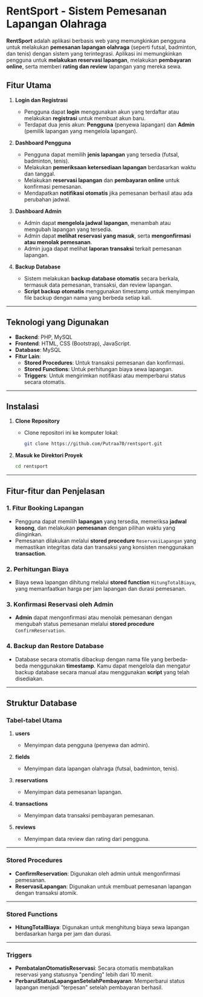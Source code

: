 # RentSport - Sistem Pemesanan Lapangan Olahraga

**RentSport** adalah aplikasi berbasis web yang memungkinkan pengguna untuk melakukan **pemesanan lapangan olahraga** (seperti futsal, badminton, dan tenis) dengan sistem yang terintegrasi. Aplikasi ini memungkinkan pengguna untuk **melakukan reservasi lapangan**, melakukan **pembayaran online**, serta memberi **rating dan review** lapangan yang mereka sewa.

## Fitur Utama

1. **Login dan Registrasi**
   - Pengguna dapat **login** menggunakan akun yang terdaftar atau melakukan **registrasi** untuk membuat akun baru.
   - Terdapat dua jenis akun: **Pengguna** (penyewa lapangan) dan **Admin** (pemilik lapangan yang mengelola lapangan).

2. **Dashboard Pengguna**
   - Pengguna dapat memilih **jenis lapangan** yang tersedia (futsal, badminton, tenis).
   - Melakukan **pemeriksaan ketersediaan lapangan** berdasarkan waktu dan tanggal.
   - Melakukan **reservasi lapangan** dan **pembayaran online** untuk konfirmasi pemesanan.
   - Mendapatkan **notifikasi otomatis** jika pemesanan berhasil atau ada perubahan jadwal.

3. **Dashboard Admin**
   - Admin dapat **mengelola jadwal lapangan**, menambah atau mengubah lapangan yang tersedia.
   - Admin dapat **melihat reservasi yang masuk**, serta **mengonfirmasi atau menolak pemesanan**.
   - Admin juga dapat melihat **laporan transaksi** terkait pemesanan lapangan.

4. **Backup Database**
   - Sistem melakukan **backup database otomatis** secara berkala, termasuk data pemesanan, transaksi, dan review lapangan.
   - **Script backup otomatis** menggunakan timestamp untuk menyimpan file backup dengan nama yang berbeda setiap kali.

---

## Teknologi yang Digunakan

- **Backend**: PHP, MySQL
- **Frontend**: HTML, CSS (Bootstrap), JavaScript.
- **Database**: MySQL
- **Fitur Lain**:
  - **Stored Procedures**: Untuk transaksi pemesanan dan konfirmasi.
  - **Stored Functions**: Untuk perhitungan biaya sewa lapangan.
  - **Triggers**: Untuk mengirimkan notifikasi atau memperbarui status secara otomatis.

---

## Instalasi

1. **Clone Repository**
   - Clone repositori ini ke komputer lokal:
     ```bash
     git clone https://github.com/Putraa70/rentsport.git
     ```

2. **Masuk ke Direktori Proyek**
   ```bash
   cd rentsport

---
## Fitur-fitur dan Penjelasan

### 1. **Fitur Booking Lapangan**
   - Pengguna dapat memilih **lapangan** yang tersedia, memeriksa **jadwal kosong**, dan melakukan **pemesanan** dengan pilihan waktu yang diinginkan.
   - Pemesanan dilakukan melalui **stored procedure** `ReservasiLapangan` yang memastikan integritas data dan transaksi yang konsisten menggunakan **transaction**.

### 2. **Perhitungan Biaya**
   - Biaya sewa lapangan dihitung melalui **stored function** `HitungTotalBiaya`, yang memanfaatkan harga per jam lapangan dan durasi pemesanan.

### 3. **Konfirmasi Reservasi oleh Admin**
   - **Admin** dapat mengonfirmasi atau menolak pemesanan dengan mengubah status pemesanan melalui **stored procedure** `ConfirmReservation`.

### 4. **Backup dan Restore Database**
   - Database secara otomatis dibackup dengan nama file yang berbeda-beda menggunakan **timestamp**. Kamu dapat mengelola dan mengatur backup database secara manual atau menggunakan **script** yang telah disediakan.

---

## Struktur Database

### **Tabel-tabel Utama**

1. **users**
   - Menyimpan data pengguna (penyewa dan admin).
   
2. **fields**
   - Menyimpan data lapangan olahraga (futsal, badminton, tenis).
   
3. **reservations**
   - Menyimpan data pemesanan lapangan.
   
4. **transactions**
   - Menyimpan data transaksi pembayaran pemesanan.
   
5. **reviews**
   - Menyimpan data review dan rating dari pengguna.

---

### **Stored Procedures**

- **ConfirmReservation**: Digunakan oleh admin untuk mengonfirmasi pemesanan.
- **ReservasiLapangan**: Digunakan untuk membuat pemesanan lapangan dengan transaksi atomik.

---

### **Stored Functions**

- **HitungTotalBiaya**: Digunakan untuk menghitung biaya sewa lapangan berdasarkan harga per jam dan durasi.

---

### **Triggers**

- **PembatalanOtomatisReservasi**: Secara otomatis membatalkan reservasi yang statusnya "pending" lebih dari 10 menit.
- **PerbaruiStatusLapanganSetelahPembayaran**: Memperbarui status lapangan menjadi "terpesan" setelah pembayaran berhasil.


